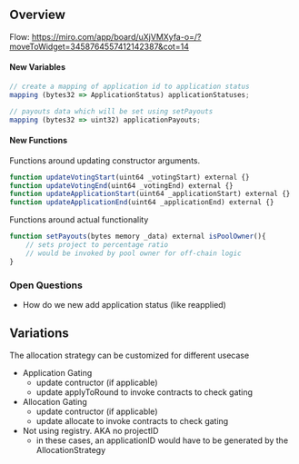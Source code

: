 ## Overview 

Flow: https://miro.com/app/board/uXjVMXyfa-o=/?moveToWidget=3458764557412142387&cot=14


#### New Variables
```javascript
// create a mapping of application id to application status 
mapping (bytes32 => ApplicationStatus) applicationStatuses;

// payouts data which will be set using setPayouts
mapping (bytes32 => uint32) applicationPayouts;
```

#### New Functions

Functions around updating constructor arguments.

```javascript
function updateVotingStart(uint64 _votingStart) external {}
function updateVotingEnd(uint64 _votingEnd) external {}
function updateApplicationStart(uint64 _applicationStart) external {}
function updateApplicationEnd(uint64 _applicationEnd) external {}
```

Functions around actual functionality

```javascript
function setPayouts(bytes memory _data) external isPoolOwner(){
    // sets project to percentage ratio
    // would be invoked by pool owner for off-chain logic
}
```


### Open Questions

- How do we new add application status (like reapplied)


## Variations

The allocation strategy can be customized for different usecase

- Application Gating 
    - update contructor (if applicable)
    - update applyToRound to invoke contracts to check gating
- Allocation Gating
    - update contructor (if applicable)
    - update allocate to invoke contracts to check gating
- Not using registry. AKA no projectID 
    - in these cases, an applicationID would have to be generated by the AllocationStrategy